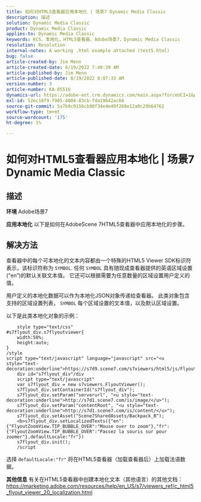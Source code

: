 ```yaml
---
title: 如何对HTML5查看器应用本地化 | 场景7 Dynamic Media Classic
description: 描述
solution: Dynamic Media Classic
product: Dynamic Media Classic
applies-to: Dynamic Media Classic
keywords: KCS，本地化，HTML5查看器，Adobe场景7，Dynamic Media Classic
resolution: Resolution
internal-notes: A working .html example attached (test5.html)
bug: false
article-created-by: Jim Menn
article-created-date: 8/19/2022 7:40:39 AM
article-published-by: Jim Menn
article-published-date: 8/19/2022 8:07:33 AM
version-number: 3
article-number: KA-05516
dynamics-url: https://adobe-ent.crm.dynamics.com/main.aspx?forceUCI=1&pagetype=entityrecord&etn=knowledgearticle&id=37f9dc35-921f-ed11-b83e-0022480866ad
exl-id: 52ec18f9-f985-4004-83cb-fda19642ac68
source-git-commit: 5a7b9c9156cb90f34e4e49f268e12a0c29b64762
workflow-type: tm+mt
source-wordcount: '175'
ht-degree: 1%

---
```


# 如何对HTML5查看器应用本地化 | 场景7 Dynamic Media Classic

## 描述


<b>环境</b>
Adobe场景7

<b>应用本地化</b>
以下是如何在AdobeScene 7HTML5查看器中应用本地化的步骤。




## 解决方法


查看器中的每个可本地化的文本内容都由一个特殊的HTML5 Viewer SDK标识符表示，该标识符称为 `SYMBOL`.
任何 `SYMBOL` 具有随现成查看器提供的英语区域设置(“en”)的默认关联文本值。 它还可以根据需要为任意数量的区域设置用户定义的值。

用户定义的本地化数据可以作为本地化JSON对象传递给查看器。
此类对象包含支持的区域设置列表， `SYMBOL` 每个区域设置的文本值，以及默认区域设置。

以下是此类本地化对象的示例：

```
    style type="text/css"
#s7flyout_div.s7flyoutviewer{
    width:50%;
    height:auto;
}
/style
script type="text/javascript" language="javascript" src="<u style="text-decoration:underline">https://s7d9.scene7.com/s7viewers/html5/js/FlyoutViewer.js</u>"/script
    div id="s7flyout_div"/div
    script type="text/javascript"
    var s7flyout_div = new s7viewers.FlyoutViewer();
    s7flyout_div.setContainerId("s7flyout_div");
    s7flyout_div.setParam("serverurl", "<u style="text-decoration:underline">http://s7d1.scene7.com/is/image/</u>");
    s7flyout_div.setParam("contentRoot", "<u style="text-decoration:underline">http://s7d1.scene7.com/is/content/</u>");
    s7flyout_div.setAsset("Scene7SharedAssets/Backpack_B");
    <b>s7flyout_div.setLocalizedTexts({"en":{"FlyoutZoomView.TIP_BUBBLE_OVER":"Mouse over to zoom"},"fr":{"FlyoutZoomView.TIP_BUBBLE_OVER":"Passez la souris sur pour zoomer"},defaultLocale:"fr"})
    s7flyout_div.init();
    /script
```

选择 `defaultLocale:"fr"` 将在HTML5查看器（加载查看器后）上加载法语数据。

<b>其他信息</b>
有关在HTML5查看器中创建本地化文本（其他语言）的其他文档： https://marketing.adobe.com/resources/help/en_US/s7/viewers_ref/c_html5_flyout_viewer_20_localization.html
